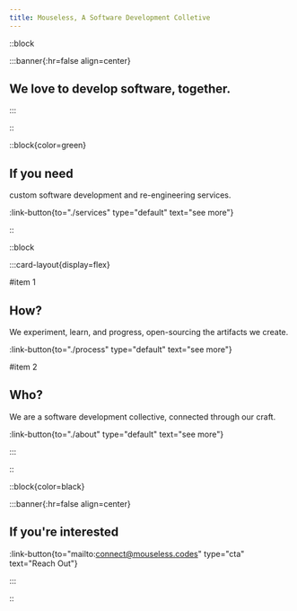 ```yaml
---
title: Mouseless, A Software Development Colletive
---
```


::block

:::banner{:hr=false align=center}

## **We** love to develop software, together.

:::

::

::block{color=green}

## If you need

custom software development and re-engineering services.

:link-button{to="./services" type="default" text="see more"}

::

::block

:::card-layout{display=flex}

#item 1

## How?

We experiment, learn, and progress, open-sourcing the artifacts we create.

:link-button{to="./process" type="default" text="see more"}

#item 2

## Who?

We are a software development collective, connected through our craft.

:link-button{to="./about" type="default" text="see more"}

:::

::

::block{color=black}

:::banner{:hr=false align=center}

## If you're interested

:link-button{to="mailto:connect@mouseless.codes" type="cta" text="Reach Out"}

:::

::
